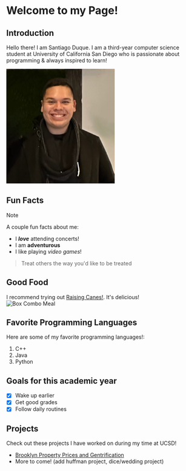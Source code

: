 # Welcome to my Page!  
  
## **Introduction**  
Hello there! I am Santiago Duque. I am a third-year computer science student at University of California San Diego who is passionate about programming & always inspired to learn!  
  
![Profile Picture](<Profile Picture.png>)  
  
## Fun Facts  
>[!NOTE]  
>A couple fun facts about me:  
>* I ***love*** attending concerts!  
>* I am **adventurous**  
>* I like playing *video games*!  
  
  >Treat others the way you'd like to be treated  
  
## Good Food  
I recommend trying out [Raising Canes!](https://raisingcanes.com/home/). It's delicious!  
![Box Combo Meal](https://images.prismic.io/raisingcanes/NjcwNWUzYzctNzM5My00MmFkLWI1N2EtM2FiZThiYjdiMDA1_363886a1-6d76-4abd-99eb-9e6609c0c247_box_combo_new.png?ixlib=gatsbyFP&auto=compress%2Cformat&fit=max&rect=0%2C0%2C2000%2C2000&w=512&h=512)  
  
## Favorite Programming Languages  
Here are some of my favorite programming languages!:  
1. C++  
2. Java  
3. Python  
  
## Goals for this academic year  
- [x] Wake up earlier  
- [x] Get good grades  
- [x] Follow daily routines

## Projects  
Check out these projects I have worked on during my time at UCSD!  
* [Brooklyn Property Prices and Gentrification](https://github.com/Santiago-Duque/Brooklyn-Property-Prices-Gentrification/blob/master/FinalProject_Group044_WI24.ipynb)  
* More to come! (add huffman project, dice/wedding project)